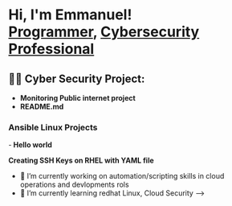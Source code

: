 <h1>Hi, I'm Emmanuel! <br/><a href="https://github.com/S0ch0kag3">Programmer</a>, <a href="https://www.linkedin.com/in/emmanuel-saint-louis-61a81718b/">Cybersecurity Professional</a>

<h2>👨‍💻 Cyber Security Project:</h2>

- <b> Monitoring Public internet project
- README.md </b>

<h3> Ansible Linux Projects</h3>

-<b> Hello world </b>

<b> Creating SSH Keys on RHEL  with YAML file </b>






- 🔭 I’m currently working on automation/scripting skills in cloud operations and devlopments rols
- 🌱 I’m currently learning redhat Linux, Cloud Security
-->
